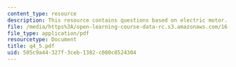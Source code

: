 ```yaml
---
content_type: resource
description: This resource contains questions based on electric motor.
file: /media/https%3A/open-learning-course-data-rc.s3.amazonaws.com/16-01-unified-engineering-i-ii-iii-iv-fall-2005-spring-2006/505c9a44327f3ceb1382c080c8524304_q4_5.pdf
file_type: application/pdf
resourcetype: Document
title: q4_5.pdf
uid: 505c9a44-327f-3ceb-1382-c080c8524304
---
```

